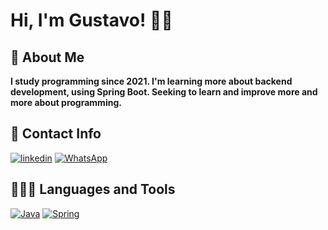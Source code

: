 
# Hi, I'm Gustavo! 👋🏼


## 🌟️ About Me 
**I study programming since 2021. 
I'm learning more about backend development, using Spring Boot. 
Seeking to learn and improve more and more about programming.**

## 🔗 Contact Info
[![linkedin](https://img.shields.io/badge/linkedin-0A66C2?style=for-the-badge&logo=linkedin&logoColor=white)](https://www.linkedin.com/in/gustavo-angeli-143726223)
[![WhatsApp](https://img.shields.io/badge/WhatsApp-25D366?style=for-the-badge&logo=whatsapp&logoColor=white)](https://wa.me/5551986588535)

## 🧑🏽‍💻 Languages and Tools
[![Java](https://img.shields.io/badge/java-%23ED8B00.svg?style=for-the-badge&logo=java&logoColor=white)](https://github.com/Gust4ngl/Java)
[![Spring](https://img.shields.io/badge/spring-%236DB33F.svg?style=for-the-badge&logo=spring&logoColor=white)](https://github.com/Gust4ngl/SpringBoot)


